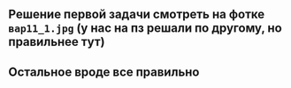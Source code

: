 ## Решение первой задачи смотреть на фотке `вар11_1.jpg` (у нас на пз решали по другому, но правильнее тут)
## Остальное вроде все правильно
